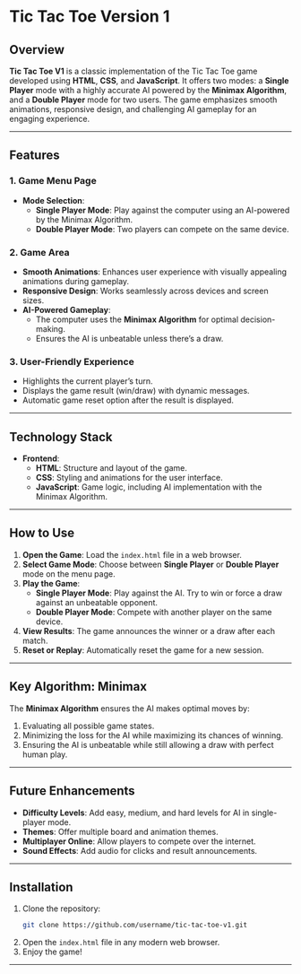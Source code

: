 # Tic Tac Toe Version 1  

## Overview  
**Tic Tac Toe V1** is a classic implementation of the Tic Tac Toe game developed using **HTML**, **CSS**, and **JavaScript**. It offers two modes: a **Single Player** mode with a highly accurate AI powered by the **Minimax Algorithm**, and a **Double Player** mode for two users. The game emphasizes smooth animations, responsive design, and challenging AI gameplay for an engaging experience.  

---

## Features  

### 1. **Game Menu Page**  
- **Mode Selection**:  
  - **Single Player Mode**: Play against the computer using an AI-powered by the Minimax Algorithm.  
  - **Double Player Mode**: Two players can compete on the same device.  

### 2. **Game Area**  
- **Smooth Animations**: Enhances user experience with visually appealing animations during gameplay.  
- **Responsive Design**: Works seamlessly across devices and screen sizes.  
- **AI-Powered Gameplay**:  
  - The computer uses the **Minimax Algorithm** for optimal decision-making.  
  - Ensures the AI is unbeatable unless there’s a draw.  

### 3. **User-Friendly Experience**  
- Highlights the current player’s turn.  
- Displays the game result (win/draw) with dynamic messages.  
- Automatic game reset option after the result is displayed.  

---

## Technology Stack  
- **Frontend**:  
  - **HTML**: Structure and layout of the game.  
  - **CSS**: Styling and animations for the user interface.  
  - **JavaScript**: Game logic, including AI implementation with the Minimax Algorithm.  

---

## How to Use  

1. **Open the Game**: Load the `index.html` file in a web browser.  
2. **Select Game Mode**: Choose between **Single Player** or **Double Player** mode on the menu page.  
3. **Play the Game**:  
   - **Single Player Mode**: Play against the AI. Try to win or force a draw against an unbeatable opponent.  
   - **Double Player Mode**: Compete with another player on the same device.  
4. **View Results**: The game announces the winner or a draw after each match.  
5. **Reset or Replay**: Automatically reset the game for a new session.  

---

## Key Algorithm: Minimax  
The **Minimax Algorithm** ensures the AI makes optimal moves by:  
1. Evaluating all possible game states.  
2. Minimizing the loss for the AI while maximizing its chances of winning.  
3. Ensuring the AI is unbeatable while still allowing a draw with perfect human play.  

---

## Future Enhancements  
- **Difficulty Levels**: Add easy, medium, and hard levels for AI in single-player mode.  
- **Themes**: Offer multiple board and animation themes.  
- **Multiplayer Online**: Allow players to compete over the internet.  
- **Sound Effects**: Add audio for clicks and result announcements.  

---

## Installation  

1. Clone the repository:  
   ```bash
   git clone https://github.com/username/tic-tac-toe-v1.git
   ```  
2. Open the `index.html` file in any modern web browser.  
3. Enjoy the game!  

---
